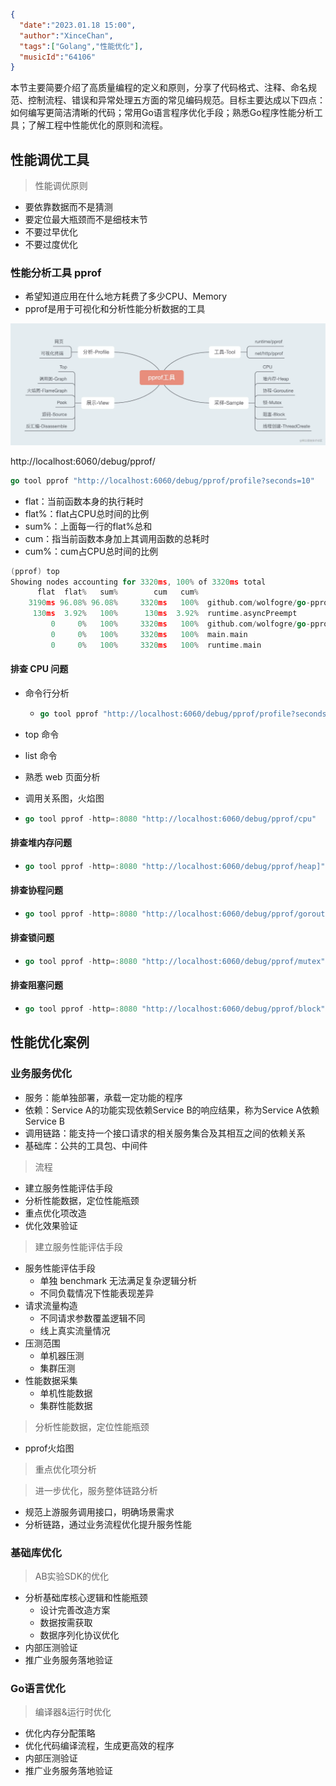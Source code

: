 ```json
{
  "date":"2023.01.18 15:00",
  "author":"XinceChan",
  "tags":["Golang","性能优化"],
  "musicId":"64106"
}
```

本节主要简要介绍了高质量编程的定义和原则，分享了代码格式、注释、命名规范、控制流程、错误和异常处理五方面的常见编码规范。目标主要达成以下四点：如何编写更简洁清晰的代码；常用Go语言程序优化手段；熟悉Go程序性能分析工具；了解工程中性能优化的原则和流程。

## 性能调优工具

> 性能调优原则

- 要依靠数据而不是猜测
- 要定位最大瓶颈而不是细枝末节
- 不要过早优化
- 不要过度优化

### 性能分析工具 pprof

- 希望知道应用在什么地方耗费了多少CPU、Memory
- pprof是用于可视化和分析性能分析数据的工具

![img](../../assets/images/pprof.png)

http://localhost:6060/debug/pprof/

```go
go tool pprof "http://localhost:6060/debug/pprof/profile?seconds=10"
```

- flat：当前函数本身的执行耗时
- flat%：flat占CPU总时间的比例
- sum%：上面每一行的flat%总和
- cum：指当前函数本身加上其调用函数的总耗时
- cum%：cum占CPU总时间的比例

```go
(pprof) top
Showing nodes accounting for 3320ms, 100% of 3320ms total
      flat  flat%   sum%        cum   cum%
    3190ms 96.08% 96.08%     3320ms   100%  github.com/wolfogre/go-pprof-practice/animal/felidae/tiger.(*Tiger).Eat
     130ms  3.92%   100%      130ms  3.92%  runtime.asyncPreempt
         0     0%   100%     3320ms   100%  github.com/wolfogre/go-pprof-practice/animal/felidae/tiger.(*Tiger).Live
         0     0%   100%     3320ms   100%  main.main
         0     0%   100%     3320ms   100%  runtime.main
```

#### 排查 CPU 问题

- 命令行分析

  - ```go
    go tool pprof "http://localhost:6060/debug/pprof/profile?seconds=10"
    ```

- top 命令

- list 命令

- 熟悉 web 页面分析

- 调用关系图，火焰图

- ```go
  go tool pprof -http=:8080 "http://localhost:6060/debug/pprof/cpu"
  ```

#### 排查堆内存问题

- ```go
  go tool pprof -http=:8080 "http://localhost:6060/debug/pprof/heap]"
  ```

#### 排查协程问题

- ```go
  go tool pprof -http=:8080 "http://localhost:6060/debug/pprof/goroutine"
  ```

#### 排查锁问题

- ```go
  go tool pprof -http=:8080 "http://localhost:6060/debug/pprof/mutex"
  ```

#### 排查阻塞问题

- ```go
  go tool pprof -http=:8080 "http://localhost:6060/debug/pprof/block"
  ```

## 性能优化案例

### 业务服务优化

- 服务：能单独部署，承载一定功能的程序
- 依赖：Service A的功能实现依赖Service B的响应结果，称为Service A依赖Service B
- 调用链路：能支持一个接口请求的相关服务集合及其相互之间的依赖关系
- 基础库：公共的工具包、中间件

> 流程

- 建立服务性能评估手段
- 分析性能数据，定位性能瓶颈
- 重点优化项改造
- 优化效果验证

> 建立服务性能评估手段

- 服务性能评估手段
  - 单独 benchmark 无法满足复杂逻辑分析
  - 不同负载情况下性能表现差异
- 请求流量构造
  - 不同请求参数覆盖逻辑不同
  - 线上真实流量情况
- 压测范围
  - 单机器压测
  - 集群压测
- 性能数据采集
  - 单机性能数据
  - 集群性能数据

> 分析性能数据，定位性能瓶颈

- pprof火焰图

> 重点优化项分析

> 进一步优化，服务整体链路分析

- 规范上游服务调用接口，明确场景需求
- 分析链路，通过业务流程优化提升服务性能

### 基础库优化

> AB实验SDK的优化

- 分析基础库核心逻辑和性能瓶颈
  - 设计完善改造方案
  - 数据按需获取
  - 数据序列化协议优化
- 内部压测验证
- 推广业务服务落地验证

### Go语言优化

> 编译器&运行时优化

- 优化内存分配策略
- 优化代码编译流程，生成更高效的程序
- 内部压测验证
- 推广业务服务落地验证
